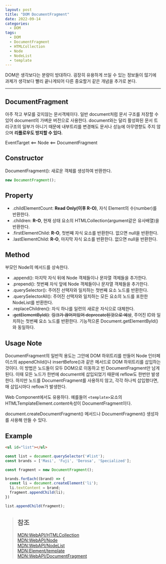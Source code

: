```yaml
---
layout: post
title: "DOM DocumentFragment"
date: 2022-09-14
categories:
  - DOM
tags:
  - DOM
  - DocumentFragment
  - HTMLCollection
  - Node
  - NodeList
  - template
---
```


DOM은 생각보다는 분량이 방대하다. 굉장히 유용하게 쓰일 수 있는 정보들이 많기에 과제가 생각보다 빨리 끝나게되어 다른 중요할거 같은 개념을 추가로 본다.

---

## DocumentFragment

아주 작고 부모를 갖지않는 문서객체이다. 일반 document처럼 문서 구조를 저장할 수 있어 document의 가벼운 버전으로 사용한다. document와는 달리 활성화된 문서 트리구조의 일부가 아니기 때문에 내부트리를 변경해도 문서나 성능에 아무영향도 주지 않으며 **리플로우도 방지할 수 있다.**

EventTarget <== Node <== DocumentFragment

## Constructor

DocumentFragment(): 새로운 객체를 생성하여 반환한다.

```javascript
new DocumentFragment();
```

## Property

- .childElementCount: **Read Only(이후 R-O)**, 자식 Element의 수(number)를 반환한다.
- .children: **R-O**, 현재 상태 요소의 HTMLCollection(argument같은 유사배열)을 반환한다.
- .firstElementChild: **R-O**, 첫번째 자식 요소를 반환한다. 없으면 null을 반환한다.
- .lastElementChild: **R-O**, 마지막 자식 요소를 반환한다. 없으면 null을 반환한다.

## Method

부모인 Node의 메서드를 상속한다.

- .append(): 마지막 자식 뒤에 Node 객체들이나 문자열 객체들을 추가한다.
- .prepend(): 첫번째 자식 앞에 Node 객체들이나 문자열 객체들을 추가한다.
- .querySelector(): 주어진 선택자와 일치하는 첫번째 요소 노드를 반환한다.
- .querySelectorAll(): 주어진 선택자와 일치하는 모든 요소의 노드를 포한한 NodeList를 반환한다.
- .replaceChildren(): 자식 하나를 일련의 새로운 자식으로 대체한다.
- ~~.getElementById()~~: ~~링크가 끊어져있어 deprecate된것으로 예상~~, 주어진 ID와 일치하는 첫번째 요소 노드를 반환한다. 기능적으론 Document.getElementById()와 동일하다.

## Usage Note

DocumentFragment의 일반적 용도는 그안에 DOM 하위트리를 만들어 Node 인터페이스의 appendChild()나 insertBefore()과 같은 메서드로 DOM 하위트리를 삽입하는것이다. 이 방법은 노드들이 모두 DOM으로 이동하고 빈 DocumentFragment만 남게된다. 이때 모든 노드가 한번에 document에 삽입되었기 때문에 reflow도 한번만 발생한다. 하지만 노드를 DocumentFragment를 사용하지 않고, 각각 하나씩 삽입했다면, 매 삽입시마다 reflow가 발생한다.

Web Component에서도 유용하다. 예를들어 `<template>`요소의 HTMLTemplateElement.content속성이 DocumentFragment이다.

document.createDocumentFragment() 메서드나 DocumentFragment() 생성자를 사용해 만들 수 있다.

## Example

```html
<ul id="list"></ul>
```

```javascript
const list = document.querySelector('#list');
const brands = ['Masi', 'Fuji', 'Derosa', 'Specialized'];

const fragment = new DocumentFragment();

brands.forEach((brand) => {
  const li = document.createElement('li');
  li.textContent = brand;
  fragment.appendChild(li);
})

list.appendChild(fragment);
```

> ## 참조
> [MDN:WebAPI/HTMLCollection](https://developer.mozilla.org/ko/docs/Web/API/HTMLCollection)   
> [MDN:WebAPI/Node](https://developer.mozilla.org/ko/docs/Web/API/Node)   
> [MDN:WebAPI/NodeList](https://developer.mozilla.org/ko/docs/Web/API/NodeList)   
> [MDN:Element/template](https://developer.mozilla.org/ko/docs/Web/HTML/Element/template)   
> [MDN:WebAPI/DocumentFragment](https://developer.mozilla.org/ko/docs/Web/API/DocumentFragment)
